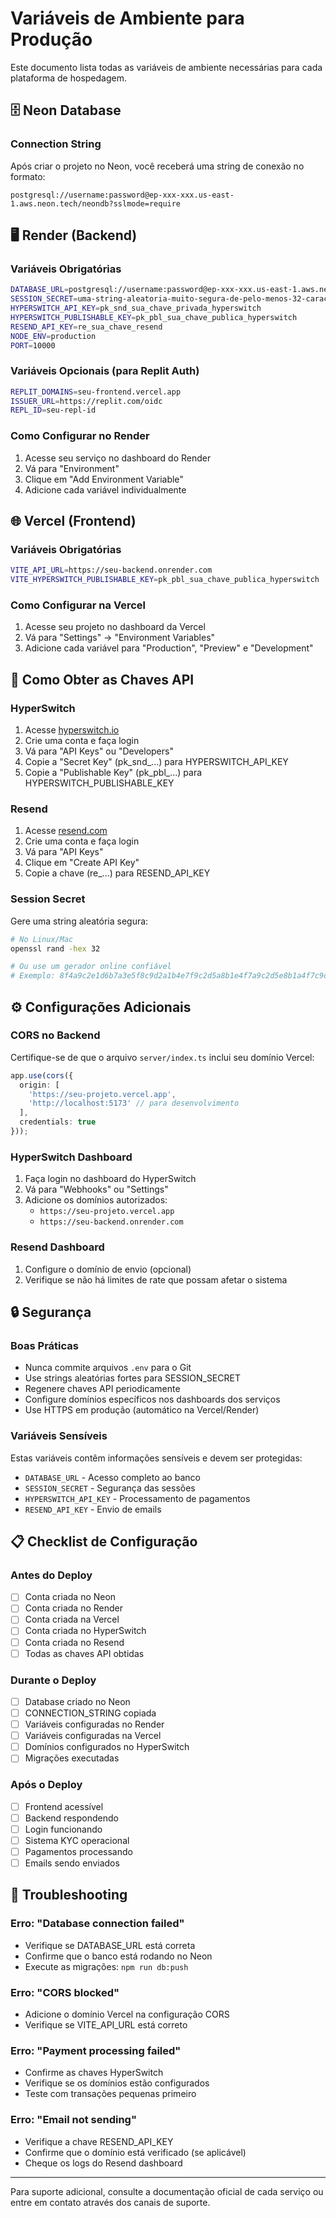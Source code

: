# Variáveis de Ambiente para Produção

Este documento lista todas as variáveis de ambiente necessárias para cada plataforma de hospedagem.

## 🗄️ Neon Database

### Connection String
Após criar o projeto no Neon, você receberá uma string de conexão no formato:
```
postgresql://username:password@ep-xxx-xxx.us-east-1.aws.neon.tech/neondb?sslmode=require
```

## 🖥️ Render (Backend)

### Variáveis Obrigatórias
```bash
DATABASE_URL=postgresql://username:password@ep-xxx-xxx.us-east-1.aws.neon.tech/neondb?sslmode=require
SESSION_SECRET=uma-string-aleatoria-muito-segura-de-pelo-menos-32-caracteres
HYPERSWITCH_API_KEY=pk_snd_sua_chave_privada_hyperswitch
HYPERSWITCH_PUBLISHABLE_KEY=pk_pbl_sua_chave_publica_hyperswitch
RESEND_API_KEY=re_sua_chave_resend
NODE_ENV=production
PORT=10000
```

### Variáveis Opcionais (para Replit Auth)
```bash
REPLIT_DOMAINS=seu-frontend.vercel.app
ISSUER_URL=https://replit.com/oidc
REPL_ID=seu-repl-id
```

### Como Configurar no Render
1. Acesse seu serviço no dashboard do Render
2. Vá para "Environment" 
3. Clique em "Add Environment Variable"
4. Adicione cada variável individualmente

## 🌐 Vercel (Frontend)

### Variáveis Obrigatórias
```bash
VITE_API_URL=https://seu-backend.onrender.com
VITE_HYPERSWITCH_PUBLISHABLE_KEY=pk_pbl_sua_chave_publica_hyperswitch
```

### Como Configurar na Vercel
1. Acesse seu projeto no dashboard da Vercel
2. Vá para "Settings" → "Environment Variables"
3. Adicione cada variável para "Production", "Preview" e "Development"

## 🔑 Como Obter as Chaves API

### HyperSwitch
1. Acesse [hyperswitch.io](https://hyperswitch.io)
2. Crie uma conta e faça login
3. Vá para "API Keys" ou "Developers"
4. Copie a "Secret Key" (pk_snd_...) para HYPERSWITCH_API_KEY
5. Copie a "Publishable Key" (pk_pbl_...) para HYPERSWITCH_PUBLISHABLE_KEY

### Resend
1. Acesse [resend.com](https://resend.com)
2. Crie uma conta e faça login
3. Vá para "API Keys"
4. Clique em "Create API Key"
5. Copie a chave (re_...) para RESEND_API_KEY

### Session Secret
Gere uma string aleatória segura:
```bash
# No Linux/Mac
openssl rand -hex 32

# Ou use um gerador online confiável
# Exemplo: 8f4a9c2e1d6b7a3e5f8c9d2a1b4e7f9c2d5a8b1e4f7a9c2d5e8b1a4f7c9d2e5a8b
```

## ⚙️ Configurações Adicionais

### CORS no Backend
Certifique-se de que o arquivo `server/index.ts` inclui seu domínio Vercel:
```typescript
app.use(cors({
  origin: [
    'https://seu-projeto.vercel.app',
    'http://localhost:5173' // para desenvolvimento
  ],
  credentials: true
}));
```

### HyperSwitch Dashboard
1. Faça login no dashboard do HyperSwitch
2. Vá para "Webhooks" ou "Settings"
3. Adicione os domínios autorizados:
   - `https://seu-projeto.vercel.app`
   - `https://seu-backend.onrender.com`

### Resend Dashboard
1. Configure o domínio de envio (opcional)
2. Verifique se não há limites de rate que possam afetar o sistema

## 🔒 Segurança

### Boas Práticas
- Nunca commite arquivos `.env` para o Git
- Use strings aleatórias fortes para SESSION_SECRET
- Regenere chaves API periodicamente
- Configure domínios específicos nos dashboards dos serviços
- Use HTTPS em produção (automático na Vercel/Render)

### Variáveis Sensíveis
Estas variáveis contêm informações sensíveis e devem ser protegidas:
- `DATABASE_URL` - Acesso completo ao banco
- `SESSION_SECRET` - Segurança das sessões
- `HYPERSWITCH_API_KEY` - Processamento de pagamentos
- `RESEND_API_KEY` - Envio de emails

## 📋 Checklist de Configuração

### Antes do Deploy
- [ ] Conta criada no Neon
- [ ] Conta criada no Render
- [ ] Conta criada na Vercel
- [ ] Conta criada no HyperSwitch
- [ ] Conta criada no Resend
- [ ] Todas as chaves API obtidas

### Durante o Deploy
- [ ] Database criado no Neon
- [ ] CONNECTION_STRING copiada
- [ ] Variáveis configuradas no Render
- [ ] Variáveis configuradas na Vercel
- [ ] Domínios configurados no HyperSwitch
- [ ] Migrações executadas

### Após o Deploy
- [ ] Frontend acessível
- [ ] Backend respondendo
- [ ] Login funcionando
- [ ] Sistema KYC operacional
- [ ] Pagamentos processando
- [ ] Emails sendo enviados

## 🚨 Troubleshooting

### Erro: "Database connection failed"
- Verifique se DATABASE_URL está correta
- Confirme que o banco está rodando no Neon
- Execute as migrações: `npm run db:push`

### Erro: "CORS blocked"
- Adicione o domínio Vercel na configuração CORS
- Verifique se VITE_API_URL está correto

### Erro: "Payment processing failed"
- Confirme as chaves HyperSwitch
- Verifique se os domínios estão configurados
- Teste com transações pequenas primeiro

### Erro: "Email not sending"
- Verifique a chave RESEND_API_KEY
- Confirme que o domínio está verificado (se aplicável)
- Cheque os logs do Resend dashboard

---

Para suporte adicional, consulte a documentação oficial de cada serviço ou entre em contato através dos canais de suporte.